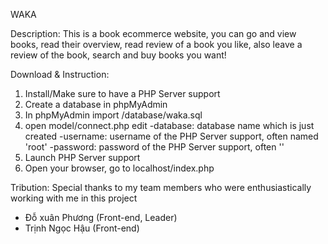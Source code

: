 ﻿WAKA

Description: This is a book ecommerce website, you can go and view books, read their overview, read review of a book you like, also leave a review of the book, search and buy books you want!

Download & Instruction:
1. Install/Make sure to have a PHP Server support
2. Create a database in phpMyAdmin
3. In phpMyAdmin import /database/waka.sql
4. open model/connect.php edit 
	-database: database name which is just created
	-username: username of the PHP Server support, often named 'root'
	-password: password of the PHP Server support, often ''
5. Launch PHP Server support
6. Open your browser, go to localhost/index.php

Tribution:
Special thanks to my team members who were enthusiastically working with me in this project
- Đỗ xuân Phương (Front-end, Leader)
- Trịnh Ngọc Hậu (Front-end)
